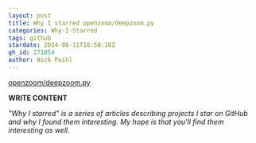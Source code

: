 ```yaml
---
layout: post
title: Why I starred openzoom/deepzoom.py
categories: Why-I-Starred
tags: github
stardate: 2014-08-11T18:58:16Z
gh_id: 271854
author: Nick Peihl
---
```


[openzoom/deepzoom.py](https://github.com/openzoom/deepzoom.py)

**WRITE CONTENT**

*"Why I starred" is a series of articles describing projects I star on GitHub and why I found them interesting. My hope is that you'll find them interesting as well.*

